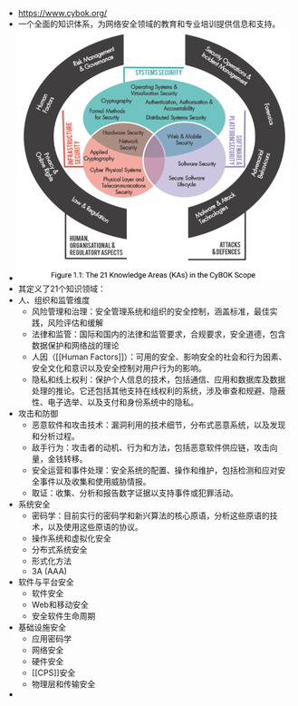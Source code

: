 - https://www.cybok.org/
- 一个全面的知识体系，为网络安全领域的教育和专业培训提供信息和支持。
- ![kas.png](../assets/cybok_kas.png)
- 其定义了21个知识领域：
- 人、组织和监管维度
	- 风险管理和治理：安全管理系统和组织的安全控制，涵盖标准，最佳实践，风险评估和缓解
	- 法律和监管：国际和国内的法律和监管要求，合规要求，安全道德，包含数据保护和网络战的理论
	- 人因（[[Human Factors]]）：可用的安全、影响安全的社会和行为因素、安全文化和意识以及安全控制对用户行为的影响。
	- 隐私和线上权利：保护个人信息的技术，包括通信、应用和数据库及数据处理的推论。它还包括其他支持在线权利的系统，涉及审查和规避、隐蔽性、电子选举、以及支付和身份系统中的隐私。
- 攻击和防御
	- 恶意软件和攻击技术：漏洞利用的技术细节，分布式恶意系统，以及发现和分析过程。
	- 敌手行为：攻击者的动机、行为和方法，包括恶意软件供应链，攻击向量，金钱转移。
	- 安全运营和事件处理：安全系统的配置、操作和维护，包括检测和应对安全事件以及收集和使用威胁情报。
	- 取证：收集、分析和报告数字证据以支持事件或犯罪活动。
- 系统安全
	- 密码学：目前实行的密码学和新兴算法的核心原语，分析这些原语的技术，以及使用这些原语的协议。
	- 操作系统和虚拟化安全
	- 分布式系统安全
	- 形式化方法
	- 3A (AAA)
- 软件与平台安全
	- 软件安全
	- Web和移动安全
	- 安全软件生命周期
- 基础设施安全
	- 应用密码学
	- 网络安全
	- 硬件安全
	- [[CPS]]安全
	- 物理层和传输安全
-